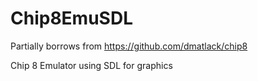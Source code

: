 # Chip8EmuSDL

Partially borrows from https://github.com/dmatlack/chip8

Chip 8 Emulator using SDL for graphics
